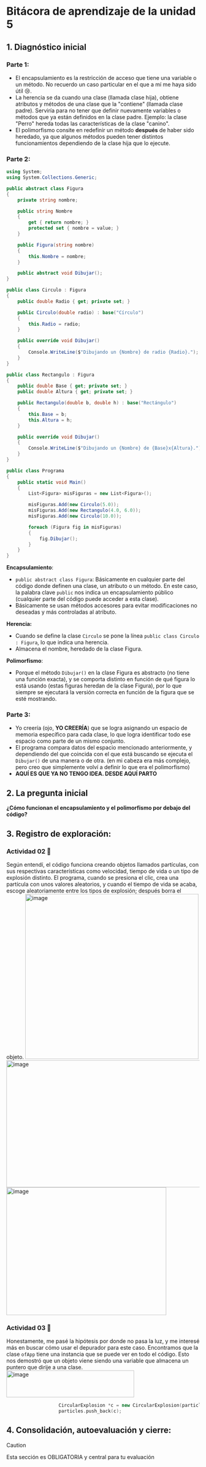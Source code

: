 # Bitácora de aprendizaje de la unidad 5

## 1.  **Diagnóstico inicial**
### Parte 1:  
- El encapsulamiento es la restricción de acceso que tiene una variable o un método. No recuerdo un caso particular en el que a mí me haya sido útil 😢.
- La herencia se da cuando una clase (llamada clase hija), obtiene atributos y métodos de una clase que la "contiene" (llamada clase padre). Serviría para no tener que definir nuevamente variables o métodos que ya están definidos en la clase padre. Ejemplo: la clase "Perro" hereda todas las características de la clase "canino".
- El polimorfismo consite en redefinir un método **después** de haber sido heredado, ya que algunos métodos pueden tener distintos funcionamientos dependiendo de la clase hija que lo ejecute.

### Parte 2:  
``` c#
using System;
using System.Collections.Generic;

public abstract class Figura
{
    private string nombre;

    public string Nombre
    {
        get { return nombre; }
        protected set { nombre = value; }
    }

    public Figura(string nombre)
    {
        this.Nombre = nombre;
    }

    public abstract void Dibujar();
}

public class Circulo : Figura
{
    public double Radio { get; private set; }

    public Circulo(double radio) : base("Círculo")
    {
        this.Radio = radio;
    }

    public override void Dibujar()
    {
        Console.WriteLine($"Dibujando un {Nombre} de radio {Radio}.");
    }
}

public class Rectangulo : Figura
{
    public double Base { get; private set; }
    public double Altura { get; private set; }

    public Rectangulo(double b, double h) : base("Rectángulo")
    {
        this.Base = b;
        this.Altura = h;
    }

    public override void Dibujar()
    {
        Console.WriteLine($"Dibujando un {Nombre} de {Base}x{Altura}.");
    }
}

public class Programa
{
    public static void Main()
    {
        List<Figura> misFiguras = new List<Figura>();

        misFiguras.Add(new Circulo(5.0));
        misFiguras.Add(new Rectangulo(4.0, 6.0));
        misFiguras.Add(new Circulo(10.0));

        foreach (Figura fig in misFiguras)
        {
            fig.Dibujar();
        }
    }
}
```
**Encapsulamiento**:
- `public abstract class Figura`: Básicamente en cualquier parte del código donde definen una clase, un atributo o un método. En este caso, la palabra clave `public` nos indica un encapsulamiento público (cualquier parte del código puede acceder a esta clase).
- Básicamente se usan métodos accesores para evitar modificaciones no deseadas y más controladas al atributo.

**Herencia:**  
- Cuando se define la clase `Circulo` se pone la línea `public class Circulo : Figura`, lo que indica una herencia.
- Almacena el nombre, heredado de la clase Figura.

**Polimorfismo**:  
- Porque el método `Dibujar()` en la clase Figura es abstracto (no tiene una función exacta), y se comporta distinto en función de qué figura lo está usando (estas figuras heredan de la clase Figura), por lo que siempre se ejecutará la versión correcta en función de la figura que se esté mostrando.

### Parte 3:  
- Yo creería (ojo, **YO CREERÍA**) que se logra asignando un espacio de memoria específico para cada clase, lo que logra identificar todo ese espacio como parte de un mismo conjunto.
- El programa compara datos del espacio mencionado anteriormente, y dependiendo del que coincida con el que está buscando se ejecuta el `Dibujar()` de una manera o de otra. (en mi cabeza era más complejo, pero creo que simplemente volví a definir lo que era el polimorfismo)
- **AQUÍ ES QUE YA NO TENGO IDEA. DESDE AQUÍ PARTO**

## 2.  **La pregunta inicial**

**¿Cómo funcionan el encapsulamiento y el polimorfismo por debajo del código?**

## 3.  **Registro de exploración:** 
### Actividad 02 🐧 

Según entendí, el código funciona creando objetos llamados partículas, con sus respectivas características como velocidad, tiempo de vida o un tipo de explosión distinto. El programa, cuando se presiona el clic, crea una partícula con unos valores aleatorios, y cuando el tiempo de vida se acaba, escoge aleatoriamente entre los tipos de explosión; después borra el objeto.
<img width="452" height="430" alt="image" src="https://github.com/user-attachments/assets/f2aac3f3-5755-4b9a-9489-bfaecd3d841c" />
<img width="538" height="331" alt="image" src="https://github.com/user-attachments/assets/daa34b96-ad69-4eff-a2ec-158b78eb2d24" />
<img width="417" height="333" alt="image" src="https://github.com/user-attachments/assets/4273b6a6-63e8-4f3c-8da8-3f98aadd2587" />


### Actividad 03 🐧
Honestamente, me pasé la hipótesis por donde no pasa la luz, y me interesé más en buscar cómo usar el depurador para este caso. Encontramos que la clase `ofApp` tiene una instancia que se puede ver en todo el código. Esto nos demostró que un objeto viene siendo una variable que almacena un puntero que dirije a una clase.
<img width="333" height="70" alt="image" src="https://github.com/user-attachments/assets/952a5596-051f-4051-b9c2-1e2de0420f81" />

 ``` c++
					CircularExplosion *c = new CircularExplosion(particles[i]->getPosition(), particles[i]->getColor());
					particles.push_back(c);
```




## 4.  **Consolidación, autoevaluación y cierre:**
> [!CAUTION]
> Esta sección es OBLIGATORIA y central para tu evaluación
